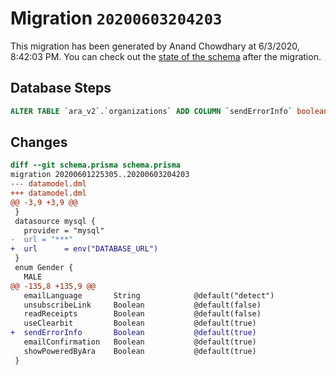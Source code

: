 # Migration `20200603204203`

This migration has been generated by Anand Chowdhary at 6/3/2020, 8:42:03 PM.
You can check out the [state of the schema](./schema.prisma) after the migration.

## Database Steps

```sql
ALTER TABLE `ara_v2`.`organizations` ADD COLUMN `sendErrorInfo` boolean NOT NULL DEFAULT true ;
```

## Changes

```diff
diff --git schema.prisma schema.prisma
migration 20200601225305..20200603204203
--- datamodel.dml
+++ datamodel.dml
@@ -3,9 +3,9 @@
 }
 datasource mysql {
   provider = "mysql"
-  url = "***"
+  url      = env("DATABASE_URL")
 }
 enum Gender {
   MALE
@@ -135,8 +135,9 @@
   emailLanguage       String            @default("detect")
   unsubscribeLink     Boolean           @default(false)
   readReceipts        Boolean           @default(false)
   useClearbit         Boolean           @default(true)
+  sendErrorInfo       Boolean           @default(true)
   emailConfirmation   Boolean           @default(true)
   showPoweredByAra    Boolean           @default(true)
 }
```


